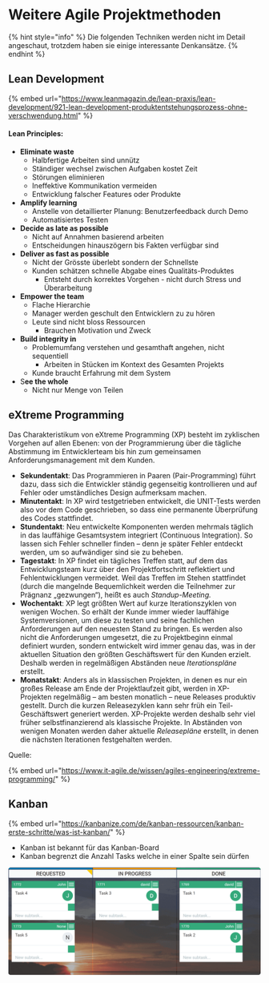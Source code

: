 # Weitere Agile Projektmethoden

{% hint style="info" %}
Die folgenden Techniken werden nicht im Detail angeschaut, trotzdem haben sie einige interessante Denkansätze.
{% endhint %}

## Lean Development

{% embed url="https://www.leanmagazin.de/lean-praxis/lean-development/921-lean-development-produktentstehungsprozess-ohne-verschwendung.html" %}

#### Lean Principles:

* **Eliminate waste** 
  * Halbfertige Arbeiten sind unnütz
  * Ständiger wechsel zwischen Aufgaben kostet Zeit
  * Störungen eliminieren
  * Ineffektive Kommunikation vermeiden
  * Entwicklung falscher Features oder Produkte
* **Amplify learning**
  * Anstelle von detaillierter Planung: Benutzerfeedback durch Demo
  * Automatisiertes Testen
* **Decide as late as possible**
  * Nicht auf Annahmen basierend arbeiten
  * Entscheidungen hinauszögern bis Fakten verfügbar sind
* **Deliver as fast as possible**
  * Nicht der Grösste überlebt sondern der Schnellste
  * Kunden schätzen schnelle Abgabe eines Qualitäts-Produktes
    * Entsteht durch korrektes Vorgehen - nicht durch Stress und Überarbeitung
* **Empower the team**
  * Flache Hierarchie
  * Manager werden geschult den Entwicklern zu zu hören
  * Leute sind nicht bloss Ressourcen
    * Brauchen Motivation und Zweck
* **Build integrity in**
  * Problemumfang verstehen und gesamthaft angehen, nicht sequentiell
    * Arbeiten in Stücken im Kontext des Gesamten Projekts
  * Kunde braucht Erfahrung mit dem System
* S**ee the whole**
  * Nicht nur Menge von Teilen

## eXtreme Programming

Das Charakteristikum von eXtreme Programming \(XP\) besteht im zyklischen Vorgehen auf allen Ebenen: von der Programmierung über die tägliche Abstimmung im Entwicklerteam bis hin zum gemeinsamen Anforderungsmanagement mit dem Kunden.

* **Sekundentakt**: Das Programmieren in Paaren \(Pair-Programming\) führt dazu, dass sich die Entwickler ständig gegenseitig kontrollieren und auf Fehler oder umständliches Design aufmerksam machen. 
* **Minutentakt**: In XP wird testgetrieben entwickelt, die UNIT-Tests werden also vor dem Code geschrieben, so dass eine permanente Überprüfung des Codes stattfindet.
* **Stundentakt**: Neu entwickelte Komponenten werden mehrmals täglich in das lauffähige Gesamtsystem integriert \(Continuous Integration\). So lassen sich Fehler schneller finden – denn je später Fehler entdeckt werden, um so aufwändiger sind sie zu beheben.
* **Tagestakt**: In XP findet ein tägliches Treffen statt, auf dem das Entwicklungsteam kurz über den Projektfortschritt reflektiert und Fehlentwicklungen vermeidet. Weil das Treffen im Stehen stattfindet \(durch die mangelnde Bequemlichkeit werden die Teilnehmer zur Prägnanz „gezwungen“\), heißt es auch _Standup-Meeting._
* **Wochentakt**: XP legt größten Wert auf kurze Iterationszyklen von wenigen Wochen. So erhält der Kunde immer wieder lauffähige Systemversionen, um diese zu testen und seine fachlichen Anforderungen auf den neuesten Stand zu bringen. Es werden also nicht die Anforderungen umgesetzt, die zu Projektbeginn einmal definiert wurden, sondern entwickelt wird immer genau das, was in der aktuellen Situation den größten Geschäftswert für den Kunden erzielt. Deshalb werden in regelmäßigen Abständen neue _Iterationspläne_ erstellt.
* **Monatstakt**: Anders als in klassischen Projekten, in denen es nur ein großes Release am Ende der Projektlaufzeit gibt, werden in XP-Projekten regelmäßig – am besten monatlich – neue Releases produktiv gestellt. Durch die kurzen Releasezyklen kann sehr früh ein Teil-Geschäftswert generiert werden. XP-Projekte werden deshalb sehr viel früher selbstfinanzierend als klassische Projekte. In Abständen von wenigen Monaten werden daher aktuelle _Releasepläne_ erstellt, in denen die nächsten Iterationen festgehalten werden.

Quelle:

{% embed url="https://www.it-agile.de/wissen/agiles-engineering/extreme-programming/" %}



## Kanban

{% embed url="https://kanbanize.com/de/kanban-ressourcen/kanban-erste-schritte/was-ist-kanban/" %}

* Kanban ist bekannt für das Kanban-Board
* Kanban begrenzt die Anzahl Tasks welche in einer Spalte sein dürfen

![](../../.gitbook/assets/simple-kanban-board.png)

